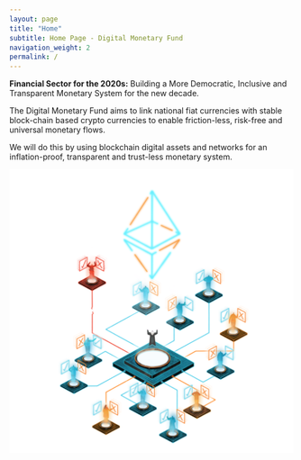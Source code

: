 ```yaml
---
layout: page
title: "Home"
subtitle: Home Page - Digital Monetary Fund
navigation_weight: 2
permalink: /
---
```


**Financial Sector for the 2020s:** Building a More Democratic, Inclusive and Transparent Monetary System for the new decade.

The Digital Monetary Fund aims to link national fiat currencies with stable block-chain based crypto currencies to enable friction-less, risk-free and universal monetary flows.

We will do this by using blockchain digital assets and networks for an inflation-proof, transparent and trust-less monetary system.

![DAO](/assets/dao-2.png)
